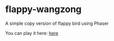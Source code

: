# flappy-wangzong
A simple copy version of flappy bird using Phaser

You can play it here: <a href="http://zhanghedr.github.io/flappy-baobao/">here</a>
